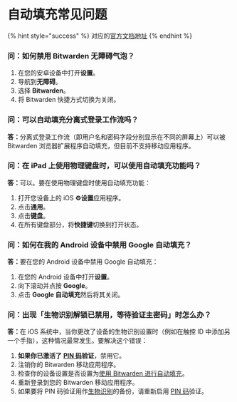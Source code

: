 # 自动填充常见问题

{% hint style="success" %}
对应的[官方文档地址](https://bitwarden.com/help/article/autofill-faqs/)
{% endhint %}

### 问：如何禁用 Bitwarden 无障碍气泡？ <a href="#q-how-do-i-disable-the-bitwarden-accessbility-bubble" id="q-how-do-i-disable-the-bitwarden-accessbility-bubble"></a>

1. 在您的安卓设备中打开**设置**。
2. 导航到**无障碍**。
3. 选择 **Bitwarden**。
4. 将 Bitwarden 快捷方式切换为关闭。

### 问：可以自动填充分离式登录工作流吗？ <a href="#q-can-i-auto-fill-on-a-split-login-workflow" id="q-can-i-auto-fill-on-a-split-login-workflow"></a>

**答：**&#x5206;离式登录工作流（即用户名和密码字段分别显示在不同的屏幕上）可以被 Bitwarden 浏览器扩展程序自动填充，但目前不支持移动应用程序。

### 问：在 iPad 上使用物理键盘时，可以使用自动填充功能吗？ <a href="#q-can-i-use-auto-fill-while-using-a-physical-keyboard-on-an-ipad" id="q-can-i-use-auto-fill-while-using-a-physical-keyboard-on-an-ipad"></a>

**答：**&#x53EF;以。要在使用物理键盘时使用自动填充功能：

1. 打开您设备上的 iOS **⚙️设置**应用程序。
2. 点击**通用**。
3. 点击**键盘**。
4. 在所有键盘部分，将**快捷键**切换到打开状态。

### 问：如何在我的 Android 设备中禁用 Google 自动填充？ <a href="#q-how-do-i-disable-google-auto-fill-in-my-android-device" id="q-how-do-i-disable-google-auto-fill-in-my-android-device"></a>

**答：**&#x8981;在您的 Android 设备中禁用 Google 自动填充：

1. 在您的 Android 设备中打开**设置**。
2. 向下滚动并点按 **Google**。
3. 点击 **Google 自动填充**然后将其关闭。

### 问：出现「生物识别解锁已禁用，等待验证主密码」时怎么办？ <a href="#q-what-do-i-do-about-biometric-unlock-disabled-pending-verification-of-master-password" id="q-what-do-i-do-about-biometric-unlock-disabled-pending-verification-of-master-password"></a>

**答：**&#x5728; iOS 系统中，当你更改了设备的生物识别设置时（例如在触控 ID 中添加另一个手指），这种情况最常发生。要解决这个错误：

1. **如果你已激活了** [**PIN 码**](../your-vault/unlock-with-pin.md)**验证**，禁用它。
2. 注销你的 Bitwarden 移动应用程序。
3. 检查你的设备设置是否设置为[使用 Bitwarden 进行自动填充](../password-manager/auto-fill/auto-fill-basics/auto-fill-logins-on-ios.md#keyboard-auto-fill)。
4. 重新登录到您的 Bitwarden 移动应用程序。
5. 如果要将 PIN 码验证用作[生物识别](../your-vault/unlocking-with-biometrics.md)的备份，请重新启用 [PIN 码](../your-vault/unlock-with-pin.md)验证。
